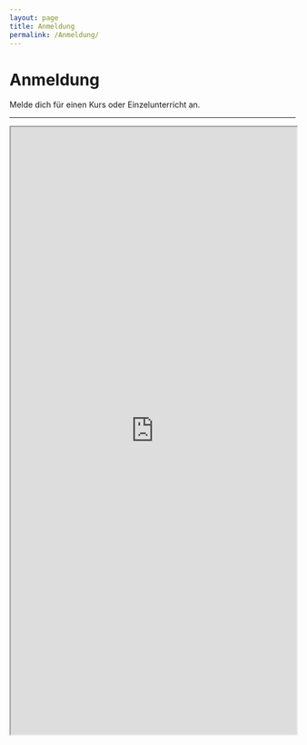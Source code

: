 ```yaml
---
layout: page
title: Anmeldung
permalink: /Anmeldung/
---
```


<h1>Anmeldung</h1>
<p>Melde dich für einen Kurs oder Einzelunterricht an.</p>
<hr>

<p style="text-align:center">
    <iframe src="https://docs.google.com/forms/d/e/1FAIpQLScIDHXOEUl43gN0aeH5KoTZGWqk2fBjVwaWhEnHynQaih3AfQ/viewform?embedded=true" title="Anmeldung" scrolling="no" width="100%" height="1070">Wird geladen…</iframe>
</p>
